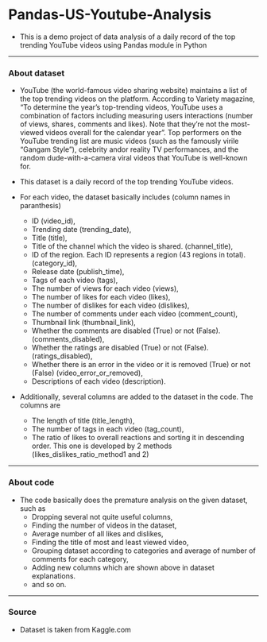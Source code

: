 # Pandas-US-Youtube-Analysis

- This is a demo project of data analysis of a daily record of the top trending YouTube videos using Pandas module in Python

<hr>

### About dataset
- YouTube (the world-famous video sharing website) maintains a list of the top trending videos on the platform. According to Variety magazine, “To determine the year’s top-trending videos, YouTube uses a combination of factors including measuring users interactions (number of views, shares, comments and likes). Note that they’re not the most-viewed videos overall for the calendar year”. Top performers on the YouTube trending list are music videos (such as the famously virile “Gangam Style”), celebrity andor reality TV performances, and the random dude-with-a-camera viral videos that YouTube is well-known for.

- This dataset is a daily record of the top trending YouTube videos.
- For each video, the dataset basically includes (column names in paranthesis)
  - ID (video_id),
  - Trending date (trending_date),
  - Title (title),
  - Title of the channel which the video is shared. (channel_title),
  - ID of the region. Each ID represents a region (43 regions in total). (category_id),
  - Release date (publish_time),
  - Tags of each video (tags),
  - The number of views for each video (views),
  - The number of likes for each video (likes),
  - The number of dislikes for each video (dislikes),
  - The number of comments under each video (comment_count),
  - Thumbnail link (thumbnail_link),
  - Whether the comments are disabled (True) or not (False). (comments_disabled),
  - Whether the ratings are disabled (True) or not (False). (ratings_disabled),
  - Whether there is an error in the video or it is removed (True) or not (False) (video_error_or_removed),
  - Descriptions of each video (description).
  
 - Additionally, several columns are added to the dataset in the code. The columns are
    - The length of title (title_length),
    - The number of tags in each video (tag_count),
    - The ratio of likes to overall reactions and sorting it in descending order. This one is developed by 2 methods (likes_dislikes_ratio_method1 and 2)
 
<hr>

### About code
- The code basically does the premature analysis on the given dataset, such as
  - Dropping several not quite useful columns,
  - Finding the number of videos in the dataset,
  - Average number of all likes and dislikes,
  - Finding the title of most and least viewed video,
  - Grouping dataset according to categories and average of number of comments for each category,
  - Adding new columns which are shown above in dataset explanations.
  - and so on.
  
<hr>

### Source
 - Dataset is taken from Kaggle.com
